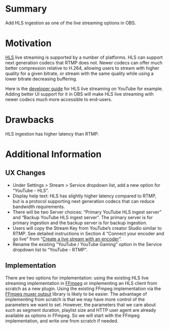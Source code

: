 # Summary

Add HLS ingestion as one of the live streaming options in OBS.

# Motivation

[HLS](https://tools.ietf.org/html/draft-pantos-hls-rfc8216bis-07) live streaming
is supported by a number of platforms. HLS can support next generation codecs
that RTMP does not. Newer codecs can offer much better compression relative to
H.264, allowing users to stream with higher quality for a given bitrate, or
stream with the same quality while using a lower bitrate decreasing buffering.

Here is the
[developer guide](https://developers.google.com/youtube/v3/live/guides/hls-ingestion)
for HLS live streaming on YouTube for example. Adding better UI support for it in OBS will
make HLS live streaming with newer codecs much more accessible to end-users.

# Drawbacks

HLS ingestion has higher latency than RTMP.

# Additional Information

## UX Changes

-   Under Settings > Stream > Service dropdown list, add a new option for
    “YouTube - HLS”.
-   Display help text: HLS has slightly higher latency compared to RTMP, but is
    a protocol supporting next generation codecs that can reduce bandwidth
    requirements.
-   There will be two Server choices: “Primary YouTube HLS ingest server” and
    “Backup YouTube HLS ingest server”. The primary server is for primary
    ingestion and the backup server is for backup ingestion.
-   Users will copy the Stream Key from YouTube’s creator Studio similar to
    RTMP. See detailed instructions in Section 4 “Connect your encoder and go
    live” from
    “[Create a live stream with an encoder](https://support.google.com/youtube/answer/2907883?hl=en)”.
-   Rename the existing “YouTube / YouTube Gaming” option in the Service
    dropdown list to “YouTube - RTMP”.

## Implementation

There are two options for implementation: using the existing HLS live streaming
implementation in [FFmpeg](https://ffmpeg.org/ffmpeg-formats.html#toc-hls-2) or
implementing an HLS client from scratch as a new plugin. Using the existing
FFmpeg implementation via the
[FFmpeg muxer output](https://github.com/obsproject/obs-studio/blob/master/plugins/obs-ffmpeg/obs-ffmpeg-mux.c)
library is likely to be easier. The advantage of implementing from scratch is
that we may have more control of the parameters we want to set. However, the
parameters that we care about such as segment duration, playlist size and HTTP
user agent are already available as options in FFmpeg. So we will start with the
FFmpeg implementation, and write one from scratch if needed.
